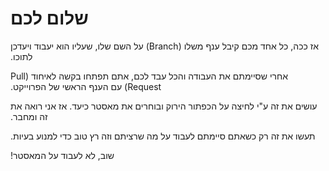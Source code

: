# שלום לכם


&#x202b;אז ככה, כל אחד מכם קיבל ענף משלו (Branch) על השם שלו, שעליו הוא יעבוד ויעדכן לתוכו.

&#x202b;אחרי שסיימתם את העבודה והכל עבד לכם, אתם תפתחו בקשה לאיחוד (Pull Request) עם הענף הראשי של הפרוייקט. 

&#x202b; עושים את זה ע"י לחיצה על הכפתור הירוק ובוחרים את מאסטר כיעד. אז אני רואה את זה ומחבר. 


&#x202b;תעשו את זה רק כשאתם סיימתם לעבוד על מה שרציתם וזה רץ טוב כדי למנוע בעיות. 

&#x202b;
&#x202b; שוב, לא לעבוד על המאסטר! 
